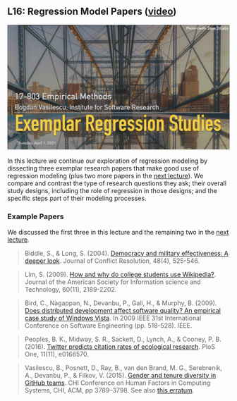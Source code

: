 ## L16: Regression Model Papers ([video](https://youtu.be/UK_n8YqH79I))

![Lecture16-Regression-Examples](../assets/images/16-regression-4.jpg)

In this lecture we continue our exploration of regression modeling by dissecting three exemplar research papers that make good use of regression modeling (plus two more papers in the [next lecture](apr06-regression-pt5.md)). We compare and contrast the type of research questions they ask; their overall study designs, including the role of regression in those designs; and the specific steps part of their modeling processes. 

### Example Papers

We discussed the first three in this lecture and the remaining two in the [next lecture](apr06-regression-pt5.md).

> Biddle, S., & Long, S. (2004). [Democracy and military effectiveness: A deeper look](https://citeseerx.ist.psu.edu/viewdoc/download?doi=10.1.1.565.9215&rep=rep1&type=pdf). Journal of Conflict Resolution, 48(4), 525-546.

> Lim, S. (2009). [How and why do college students use Wikipedia?](https://www.academia.edu/download/41008816/how_and_why_do_college_students_use_wikipedia.pdf). Journal of the American Society for Information science and Technology, 60(11), 2189-2202.

> Bird, C., Nagappan, N., Devanbu, P., Gall, H., & Murphy, B. (2009). [Does distributed development affect software quality? An empirical case study of Windows Vista](https://www.ifi.uzh.ch/seal/teaching/courses/archive/FS13/SWEvo13/bird2009.pdf). In 2009 IEEE 31st International Conference on Software Engineering (pp. 518-528). IEEE.

> Peoples, B. K., Midway, S. R., Sackett, D., Lynch, A., & Cooney, P. B. (2016). [Twitter predicts citation rates of ecological research](https://journals.plos.org/plosone/article/file?id=10.1371/journal.pone.0166570&type=printable). PloS One, 11(11), e0166570.

> Vasilescu, B., Posnett, D., Ray, B., van den Brand, M. G., Serebrenik, A., Devanbu, P., & Filkov, V. (2015). [Gender and tenure diversity in GitHub teams](https://cmustrudel.github.io/papers/chi15.pdf). CHI Conference on Human Factors in Computing Systems, CHI, ACM, pp 3789–3798. See also [this erratum](https://dl.acm.org/action/downloadSupplement?doi=10.1145%2F2702123.2702549&file=chi2015erratum.pdf).
